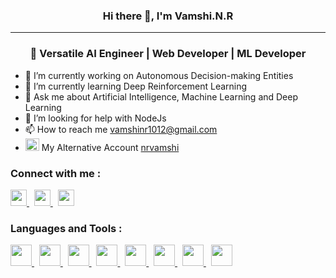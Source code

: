 ### <p align="center"> Hi there 👋, I'm Vamshi.N.R <p>
------
### <p align="center"> 🚀 Versatile AI Engineer | Web Developer | ML Developer  <p> 


- 🔭 I’m currently working on Autonomous Decision-making Entities
- 🌱 I’m currently learning Deep Reinforcement Learning
- 💬 Ask me about Artificial Intelligence, Machine Learning and Deep Learning
- 🤔 I’m looking for help with NodeJs
- 📫 How to reach me vamshinr1012@gmail.com
- <img src='https://camo.githubusercontent.com/6859b81bad9211632c09ba0ba5aff3ce23d87f38bd199a05cfdd67b70d8ef58e/68747470733a2f2f6564656e742e6769746875622e696f2f537570657254696e7949636f6e732f696d616765732f7376672f6769746875622e737667' width='22' height='20'> My Alternative Account <a href="https://github.com/nrvamshi">nrvamshi</a>

###  Connect with me :
<a href="https://www.linkedin.com/in/vamshi-nr-7640b2204/">
  <img src="https://camo.githubusercontent.com/6eeeae9698286e45eda5d2973026a896fd42fa7f4271bf31aa74e9557e82181a/68747470733a2f2f6564656e742e6769746875622e696f2f537570657254696e7949636f6e732f696d616765732f7376672f6c696e6b6564696e2e737667" width='26'>
</a> &nbsp <a href="https://www.hackerrank.com/profile/vamshinr">
  <img src="https://avatars.githubusercontent.com/u/1030588?s=200&v=4" width='26'>
</a> &nbsp <a href="https://www.reddit.com/user/vamshi1012/">
  <img src="https://camo.githubusercontent.com/30fbb91010c423dcfd93fe335b660dd9317324c91a39af0b3a3636d5ae76d25e/68747470733a2f2f6564656e742e6769746875622e696f2f537570657254696e7949636f6e732f696d616765732f7376672f7265646469742e737667" width='26'>
</a>

### Languages and Tools :
<a href="https://www.cprogramming.com/">
  <img src="https://png.pngtree.com/png-vector/20200121/ourmid/pngtree-initial-c-hexagon-logo-vector-template-png-image_2132810.jpg" width='34'>
</a> &nbsp <a href="https://learn.microsoft.com/en-us/visualstudio/get-started/csharp/tutorial-aspnet-core?view=vs-2022">
  <img src="https://miro.medium.com/v2/resize:fit:670/0*muNHqR0MMu2CjRbv.png" width='34'>
</a> &nbsp <a href="https://www.python.org/">
  <img src="https://e1.pxfuel.com/desktop-wallpaper/514/124/desktop-wallpaper-2048x2048-python-logo-ipad-air-backgrounds-and-python-code.jpg" width='34'>
</a> &nbsp <a href="https://www.java.com/en/">
  <img src="https://cdn-icons-png.flaticon.com/512/121/121152.png" width='34'>
</a> &nbsp <a href="https://html.com/">
  <img src="https://cdn-icons-png.flaticon.com/256/121/121537.png" width='34'>
</a> &nbsp <a href="https://web.dev/learn/css">
  <img src="https://camo.githubusercontent.com/10e5da35078001d86532bb75efeecf75aaca2765af099b3a2592a22fd12cb2e0/68747470733a2f2f6564656e742e6769746875622e696f2f537570657254696e7949636f6e732f696d616765732f7376672f637373332e737667" width='34'>
</a> &nbsp <a href="https://www.r-project.org/">
  <img src="https://miro.medium.com/v2/resize:fit:3840/1*-8muILFEhglD5wXw-7nWag.png" width='34'>
</a> &nbsp <a href="https://openai.com/">
  <img src="https://cdn.betakit.com/wp-content/uploads/2023/03/open-ai-770x513.jpg" width='34'>
</a>
<!--
**Vamshinr1012/Vamshinr1012** is a ✨ _special_ ✨ repository because its `README.md` (this file) appears on your GitHub profile.

Here are some ideas to get you started:
- 👯 I’m looking to collaborate on 
- 

 
- 😄 Pronouns: ...
- ⚡ Fun fact: ...
-->
  
